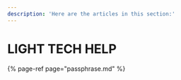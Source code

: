 ```yaml
---
description: 'Here are the articles in this section:'
---
```


# LIGHT TECH HELP

{% page-ref page="passphrase.md" %}

